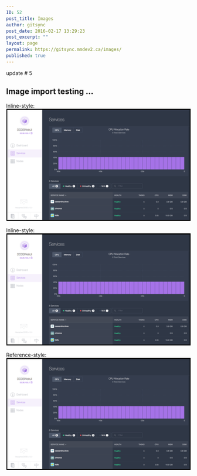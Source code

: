 ```yaml
---
ID: 52
post_title: Images
author: gitsync
post_date: 2016-02-17 13:29:23
post_excerpt: ""
layout: page
permalink: https://gitsync.mmdev2.ca/images/
published: true
---
```


update # 5

## Image import testing ...

Inline-style: 
![alt text](/assets/images/services.png "Logo Title Text 1")

Inline-style: 
![alt text](/assets/images/services2.png "Logo Title Text 1")


Reference-style: 
![alt text][logo]

[logo]: /assets/images/services.png "Logo Title Text 2"
